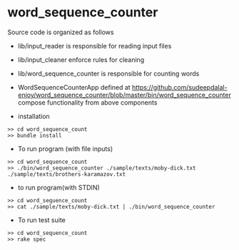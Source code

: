 # word_sequence_counter
Source code is organized as follows
- lib/input_reader is responsible for reading input files
- lib/input_cleaner enforce rules for cleaning 
- lib/word_sequence_counter is responsible for counting words
- WordSequenceCounterApp defined at https://github.com/sudeepdalal-enjoy/word_sequence_counter/blob/master/bin/word_sequence_counter
  compose functionality from above components



- installation 

```
>> cd word_sequence_count
>> bundle install

```
- To run program (with file inputs)

```
>> cd word_sequence_count
>> ./bin/word_sequence_counter ./sample/texts/moby-dick.txt ./sample/texts/brothers-karamazov.txt 
```

- to run program(with STDIN)

```
>> cd word_sequence_count
>> cat ./sample/texts/moby-dick.txt | ./bin/word_sequence_counter
```

- To run test suite

```
>> cd word_sequence_count
>> rake spec
```
